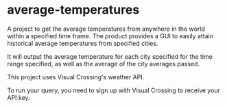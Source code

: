 # average-temperatures
A project to get the average temperatures from anywhere in the world within a specified time frame. The product provides a GUI to easily attain historical average temperatures from specified cities.

It will output the average temperature for each city specified for the time range specified, as well as the average of the city averages passed. 

This project uses Visual Crossing's weather API.

To run your query, you need to sign up with Visual Crossing to receive your API key.
